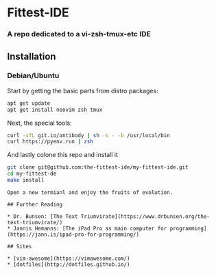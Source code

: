 #  Fittest-IDE 

### A repo dedicated to a vi-zsh-tmux-etc IDE

## Installation

### Debian/Ubuntu

Start by getting the basic parts from distro packages:

```bash
apt get update
apt get install neovim zsh tmux
```

Next, the special tools:

```bash
curl -sfL git.io/antibody | sh -s - -b /usr/local/bin
curl https://pyenv.run | zsh
```

And lastly colone this repo and install it

```bash
git clone git@github.com:the-fittest-ide/my-fittest-ide.git
cd my-fittest-de
make install
```
```
Open a new termianl and enjoy the fruits of evolution.

## Further Reading

* Dr. Bunsen: [The Text Triumvirate](https://www.drbunsen.org/the-text-triumvirate/)
* Jannis Hemanns: [The iPad Pro as main computer for programming](https://jann.is/ipad-pro-for-programming/)

## Sites

* [vim-awesome](https://vimawesome.com/)
* [dotfiles](http://dotfiles.github.io/)
